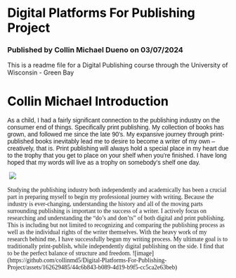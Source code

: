 # Digital Platforms For Publishing Project
### Published by Collin Michael Dueno on 03/07/2024
This is a readme file for a Digital Publishing course through the University of Wisconsin - Green Bay
<!DOCTYPE html>
<html>
<title> Collin Michael Intro </title>
<head>
<style>
h1 {color: black;}
</style>
<head>
<body>
<h1>Collin Michael Introduction</h1>
<p style="font-family:arial">As a child, I had a fairly significant connection to the publishing industry on the consumer end of things. Specifically print publishing. My collection of books has grown, and followed me since the late 90’s. My expansive journey through print-published books inevitably lead me to desire to become a writer of my own – creatively, that is. Print publishing will always hold a special place in my heart due to the trophy that you get to place on your shelf when you’re finished. I have long hoped that my words will live as a trophy on somebody’s shelf one day.</p>
<p>
<img>
<img src=https://www.flickr.com/photos/200009511@N06/53546803027/in/dateposted-public/>
<p style=font-family:arial”>Studying the publishing industry both independently and academically has been a crucial part in preparing myself to begin my professional journey with writing. Because the industry is ever-changing, understanding the history and all of the moving parts surrounding publishing is important to the success of a writer. I actively focus on researching and understanding the “do’s and don’ts” of both digital and print publishing. This is including but not limited to recognizing and comparing the publishing process as well as the individual rights of the writer themselves. With the heavy work of my research behind me, I have successfully begun my writing process. My ultimate goal is to traditionally print-publish, while independently digital publishing on the side. I find that to be the perfect balance of structure and freedom.
</body>
</html>
![image](https://github.com/collinmd5/Digital-Platforms-For-Publishing-Project/assets/162629485/44c6b843-b089-4d19-b9f5-cc5ca2e63beb)
